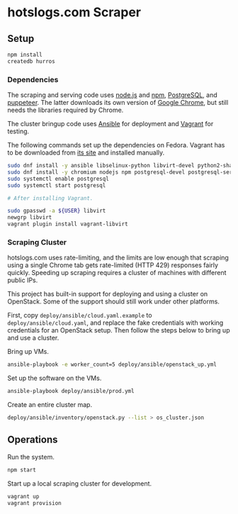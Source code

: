 # hotslogs.com Scraper

## Setup

```bash
npm install
createdb hurros
```

### Dependencies

The scraping and serving code uses [node.js](https://nodejs.org/) and
[npm](https://www.npmjs.com/), [PostgreSQL](https://www.postgresql.org/), and
[puppeteer](https://github.com/GoogleChrome/puppeteer). The latter downloads its
own version of [Google Chrome](https://www.google.com/chrome), but still needs
the libraries required by Chrome.

The cluster bringup code uses [Ansible](https://github.com/ansible/ansible) for
deployment and [Vagrant](https://github.com/hashicorp/vagrant) for testing.

The following commands set up the dependencies on Fedora. Vagrant has to be
downloaded from [its site](https://www.vagrantup.com/downloads.html) and
installed manually.

```bash
sudo dnf install -y ansible libselinux-python libvirt-devel python2-shade
sudo dnf install -y chromium nodejs npm postgresql-devel postgresql-server
sudo systemctl enable postgresql
sudo systemctl start postgresql

# After installing Vagrant.

sudo gpasswd -a ${USER} libvirt
newgrp libvirt
vagrant plugin install vagrant-libvirt
```

### Scraping Cluster

hotslogs.com uses rate-limiting, and the limits are low enough that scraping
using a single Chrome tab gets rate-limited (HTTP 429) responses fairly quickly.
Speeding up scraping requires a cluster of machines with different public IPs.

This project has built-in support for deploying and using a cluster on
OpenStack. Some of the support should still work under other platforms.

First, copy `deploy/ansible/cloud.yaml.example` to `deploy/ansible/cloud.yaml`,
and replace the fake credentials with working credentials for an OpenStack
setup. Then follow the steps below to bring up and use a cluster.

Bring up VMs.

```bash
ansible-playbook -e worker_count=5 deploy/ansible/openstack_up.yml
```

Set up the software on the VMs.

```bash
ansible-playbook deploy/ansible/prod.yml
```

Create an entire cluster map.

```bash
deploy/ansible/inventory/openstack.py --list > os_cluster.json
```

## Operations

Run the system.

```bash
npm start
```

Start up a local scraping cluster for development.

```bash
vagrant up
vagrant provision
```